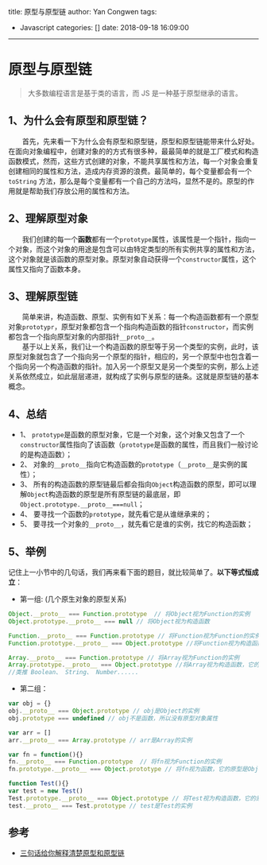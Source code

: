 title: 原型与原型链
author: Yan Congwen
tags:
  - Javascript
categories: []
date: 2018-09-18 16:09:00
---
# 原型与原型链
> 大多数编程语言是基于类的语言，而 JS 是一种基于原型继承的语言。

## 1、为什么会有原型和原型链？
&emsp;&emsp;首先，先来看一下为什么会有原型和原型链，原型和原型链能带来什么好处。在面向对象编程中，创建对象的的方式有很多种，最最简单的就是工厂模式和构造函数模式，然而，这些方式创建的对象，不能共享属性和方法，每一个对象会重复创建相同的属性和方法，造成内存资源的浪费。最简单的，每个变量都会有一个 `toString` 方法，那么是每个变量都有一个自己的方法吗，显然不是的。原型的作用就是帮助我们存放公用的属性和方法。

## 2、理解原型对象
&emsp;&emsp;我们创建的每一个**函数**都有一个`prototype`属性，该属性是一个指针，指向一个对象，而这个对象的用途是包含可以由特定类型的所有实例共享的属性和方法，这个对象就是该函数的原型对象。原型对象自动获得一个`constructor`属性，这个属性又指向了函数本身。

## 3、理解原型链
&emsp;&emsp;简单来讲，构造函数、原型、实例有如下关系：每一个构造函数都有一个原型对象`prototypr`，原型对象都包含一个指向构造函数的指针`constructor`，而实例都包含一个指向原型对象的内部指针`__proto__`。     
&emsp;&emsp;基于以上关系，我们让一个构造函数的原型等于另一个类型的实例，此时，该原型对象就包含了一个指向另一个原型的指针，相应的，另一个原型中也包含着一个指向另一个构造函数的指针。加入另一个原型又是另一个类型的实例，那么上述关系依然成立，如此层层递进，就构成了实例与原型的链条。这就是原型链的基本概念。

## 4、总结
- 1、 `prototype`是函数的原型对象，它是一个对象，这个对象又包含了一个`constructor`属性指向了该函数（`prototype`是函数的属性，而且我们一般讨论的是构造函数）；
- 2、 对象的`__proto__`指向它构造函数的`prototype`（`__proto__`是实例的属性）；
- 3、 所有的构造函数的原型链最后都会指向`Object`构造函数的原型，即可以理解`Object`构造函数的原型是所有原型链的最底层，即`Object.prototype.__proto__===null`；
- 4、 要寻找一个函数的`prototype`，就先看它是从谁继承来的；
- 5、 要寻找一个对象的`__proto__`，就先看它是谁的实例，找它的构造函数；

## 5、举例
记住上一小节中的几句话，我们再来看下面的题目，就比较简单了。**以下等式恒成立**：

- 第一组: (几个原生对象的原型关系)  
 
```javascript
Object.__proto__ === Function.prototype  // 将Object视为Function的实例
Object.prototype.__proto__ === null // 将Object视为构造函数

Function.__proto__ === Function.prototype // 将Function视为Function的实例
Function.prototype.__proto__ === Object.prototype //将Function视为构造函数，它的原型是Object的一个实例

Array.__proto__ === Function.prototype // 将Array视为Function的实例
Array.prototype.__proto__ === Object.prototype //将Array视为构造函数，它的原型是Object的一个实例
//类推 Boolean、 String、 Number...... 
```

- 第二组：

```javascript
var obj = {}
obj.__proto__ === Object.prototype // obj是Object的实例
obj.prototype === undefined // obj不是函数，所以没有原型对象属性

var arr = []
arr.__proto__ === Array.prototype // arr是Array的实例

var fn = function(){}
fn.__proto__ === Function.prototype  // 将fn视为Function的实例
fn.prototype.__proto__ === Object.prototype // 将fn视为函数，它的原型是Object的一个实例

function Test(){}
var test = new Test()
Test.prototype.__proto__ === Object.prototype // 将Test视为构造函数，它的原型是Object的一个实例
test.__proto__ === Test.prototype // test是Test的实例

```


## 参考
- [三句话给你解释清楚原型和原型链](https://www.jianshu.com/p/7119f0ab67c0)



